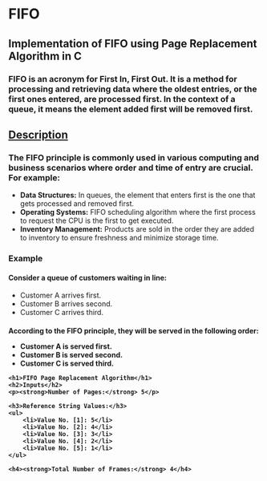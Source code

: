 # FIFO
<h2> Implementation of FIFO using Page Replacement Algorithm in C</h2>
<h3>FIFO is an acronym for First In, First Out. It is a method for processing and retrieving data where the oldest entries, or the first ones entered, are processed first. In the context of a queue, it means the element added first will be removed first.</h3>
<u><h2>Description</h2></u>
    <h3>The FIFO principle is commonly used in various computing and business scenarios where order and time of entry are crucial. For example:</h3>
    <ul>
        <li><strong>Data Structures:</strong> In queues, the element that enters first is the one that gets processed and removed first.</li>
        <li><strong>Operating Systems:</strong> FIFO scheduling algorithm where the first process to request the CPU is the first to get executed.</li>
        <li><strong>Inventory Management:</strong> Products are sold in the order they are added to inventory to ensure freshness and minimize storage time.</li>
    </ul>
<h3>Example</h3>
<h4>Consider a queue of customers waiting in line:</h4>
<ul>
<li>Customer A arrives first.</li>
<li>Customer B arrives second.</li>
<li>Customer C arrives third.</li>
</ul>
<h4>According to the FIFO principle, they will be served in the following order:</he>
<ul>
<li>Customer A is served first.</li>
<li>Customer B is served second.</li>
<li>Customer C is served third.</li>
</ul>

    <h1>FIFO Page Replacement Algorithm</h1>
    <h2>Inputs</h2>
    <p><strong>Number of Pages:</strong> 5</p>
    
    <h3>Reference String Values:</h3>
    <ul>
        <li>Value No. [1]: 5</li>
        <li>Value No. [2]: 4</li>
        <li>Value No. [3]: 3</li>
        <li>Value No. [4]: 2</li>
        <li>Value No. [5]: 1</li>
    </ul>
    
    <h4><strong>Total Number of Frames:</strong> 4</h4>

   

